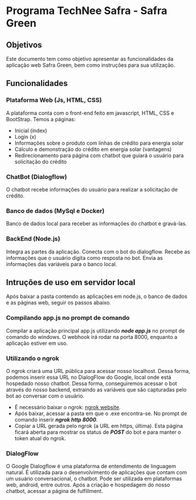 # Programa TechNee Safra - Safra Green

## Objetivos
Este documento tem como objetivo apresentar as funcionalidades da aplicação web Safra Green, bem como instruções para sua utilização.

## Funcionalidades
### Plataforma Web (Js, HTML, CSS)
A plataforma conta com o front-end feito em javascript, HTML, CSS e BootStrap. Temos a páginas:
 * Inicial (index)
 * Login (x)
 * Informações sobre o produto com linhas de crédito para energia solar
 * Cálculo e demonstração do crédito em energia solar (vantagens)
 * Redirecionamento para página com chatbot que guiará o usuário para solicitação do crédito

### ChatBot (Dialogflow)
O chatbot recebe informações do usuário para realizar a solicitação de crédito.

### Banco de dados (MySql e Docker)
Banco de dados local para receber as informações do chatbot e gravá-las.

### BackEnd (Node.js)
Integra as partes da aplicação. Conecta com o bot do dialogflow. Recebe as informações que o usuário digita como resposta no bot.
Envia as informações das variáveis para o banco local.

## Intruções de uso em servidor local
Após baixar a pasta contendo as aplicações em node.js, o banco de dados e as páginas web, seguir os passos abaixo.

### Compilando app.js no prompt de comando
Compilar a aplicação principal app.js utilizando ***node app.js*** no prompt de comando do windows. O webhook irá rodar na porta 8000, enquanto a aplicação estiver em uso.

### Utilizando o ngrok
O ngrok criará uma URL pública para acessar nosso localhost. Dessa forma, podemos inserir essa URL no DialogFlow do Google, local onde está hospedado nosso chatbot.
Dessa forma, conseguiremos acessar o bot através do nosso backend, extraindo as variáveis que são capturadas pelo bot ao conversar com o usuário.
* É necessário baixar o ngrok: [ngrok website](https://ngrok.com/).
* Após baixar, acessar a pasta em que o .exe encontra-se. No prompt de comando inserir ***ngrok http 8000***.
* Copiar a URL gerada pelo ngrok (a URL em https, última). Esta página ficará aberta para mostrar os status de ***POST*** do bot e para manter o token atual do ngrok.

### DialogFlow
O Google Dialogflow é uma plataforma de entendimento de linguagem natural. É utilizada para o desenvolvimento de aplicações que contam com um usuário conversacional, o chatbot. Pode ser utilizada em plataformas web, android, entre outros.
Após a criação e hospedagem do nosso chatbot, acessar a página de fulfillment.



